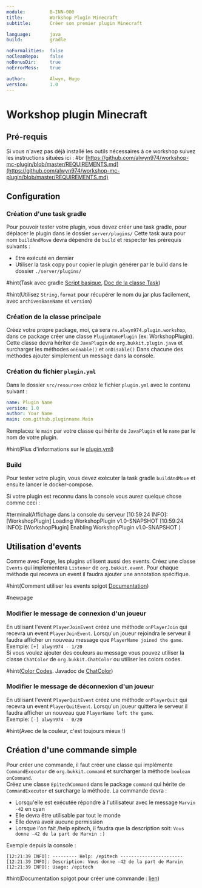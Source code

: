 ```yaml
---
module:         B-INN-000
title:          Workshop Plugin Minecraft
subtitle:		Créer son premier plugin Minecraft

language:		java
build:			gradle

noFormalities:	false
noCleanRepo:	false
noBonusDir:		true
noErrorMess:	true

author:			Alwyn, Hugo
version:		1.0
---
```


# Workshop plugin Minecraft

## Pré-requis

Si vous n'avez pas déjà installé les outils nécessaires à ce workshop suivez les instructions situées ici : #br
[https://github.com/alwyn974/workshop-mc-plugin/blob/master/REQUIREMENTS.md](https://github.com/alwyn974/workshop-mc-plugin/blob/master/REQUIREMENTS.md)

## Configuration

### Création d'une task gradle

Pour pouvoir tester votre plugin, vous devez créer une task gradle, pour déplacer le plugin dans le dossier `server/plugins/`
Cette task aura pour nom `buildAndMove` devra dépendre de `build` et respecter les prérequis suivants :

- Etre exécuté en dernier
- Utiliser la task copy pour copier le plugin générer par le build dans le dossier `./server/plugins/`

#hint(Task avec gradle [Script basique](https://docs.gradle.org/current/userguide/tutorial_using_tasks.html), [Doc de la classe Task](https://docs.gradle.org/current/dsl/org.gradle.api.Task.html))

#hint(Utilisez `String.format` pour récupérer le nom du jar plus facilement, avec `archivesBaseName` et `version`)

### Création de la classe principale

Créez votre propre package, moi, ça sera `re.alwyn974.plugin.workshop`, dans ce package créer une classe `PluginNamePlugin` (ex: WorkshopPlugin).
Cette classe devra hériter de `JavaPlugin` de `org.bukkit.plugin.java` et surcharger les méthodes `onEnable()` et `onDisable()`
Dans chacune des méthodes ajouter simplement un message dans la console.

### Création du fichier `plugin.yml`

Dans le dossier `src/resources` créez le fichier `plugin.yml` avec le contenu suivant :

```yml
name: Plugin Name
version: 1.0
author: Your Name
main: com.github.pluginname.Main
```

Remplacez le `main` par votre classe qui hérite de `JavaPlugin` et le `name` par le nom de votre plugin.

#hint(Plus d'informations sur le [plugin.yml](https://www.spigotmc.org/wiki/plugin-yml/))

### Build

Pour tester votre plugin, vous devez exécuter la task gradle `buildAndMove` et ensuite lancer le docker-compose.

Si votre plugin est reconnu dans la console vous aurez quelque chose comme ceci :

#terminal(Affichage dans la console du serveur
[10:59:24 INFO]: [WorkshopPlugin] Loading WorkshopPlugin v1.0-SNAPSHOT
[10:59:24 INFO]: [WorkshopPlugin] Enabling WorkshopPlugin v1.0-SNAPSHOT
)

## Utilisation d'events

Comme avec Forge, les plugins utilisent aussi des events. 
Créez une classe `Events` qui implementera `Listener` de `org.bukkit.event`.
Pour chaque méthode qui recevra un event il faudra ajouter une annotation spécifique.

#hint(Comment utiliser les events spigot [Documentation](http://www.spigotmc.org/wiki/using-the-event-api/))

#newpage
### Modifier le message de connexion d'un joueur

En utilisant l'event `PlayerJoinEvent` créez une méthode `onPlayerJoin` qui recevra un event `PlayerJoinEvent`.
Lorsqu'un joueur rejoindra le serveur il faudra afficher un nouveau message que `PlayerName joined the game`.
<br>
Exemple: `[+] alwyn974 - 1/20`
<br>
Si vous voulez ajouter des couleurs au message vous pouvez utiliser la classe `ChatColor` de `org.bukkit.ChatColor` ou utiliser les colors codes.

#hint([Color Codes](https://minecraft.fandom.com/fr/wiki/Codes_de_mise_en_forme). Javadoc de [ChatColor](https://hub.spigotmc.org/javadocs/spigot/org/bukkit/ChatColor.html))

### Modifier le message de déconnexion d'un joueur

En utilisant l'event `PlayerQuitEvent` créez une méthode `onPlayerQuit` qui recevra un event `PlayerQuitEvent`.
Lorsqu'un joueur quittera le serveur il faudra afficher un nouveau que `PlayerName left the game`.
<br>
Exemple: `[-] alwyn974 - 0/20`

#hint(Avec de la couleur, c'est toujours mieux !)

## Création d'une commande simple

Pour créer une commande, il faut créer une classe qui implémente `CommandExecutor` de `org.bukkit.command` et surcharger la méthode `boolean onCommand`.
<br>
Créez une classe `EpitechCommand` dans le package `command` qui hérite de `CommandExecutor` et surcharge la méthode.
La commande devra :

- Lorsqu'elle est exécutée répondre à l'utilisateur avec le message `Marvin -42` en cyan
- Elle devra être utilisable par tout le monde
- Elle devra avoir aucune permission
- Lorsque l'on fait /help epitech, il faudra que la description soit: `Vous donne -42 de la part de Marvin :)`

Exemple depuis la console :

```log
[12:21:39 INFO]: --------- Help: /epitech -----------------------
[12:21:39 INFO]: Description: Vous donne -42 de la part de Marvin
[12:21:39 INFO]: Usage: /epitech
```

#hint(Documentation spigot pour créer une commande : [lien](https://www.spigotmc.org/wiki/create-a-simple-command/))
